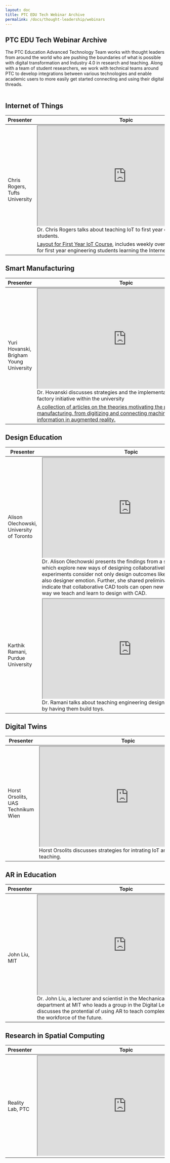 ```yaml
---
layout: doc
title: PTC EDU Tech Webinar Archive
permalink: /docs/thought-leadership/webinars
---
```


<section class="section">
    <div class="container">
        <h2>PTC EDU Tech Webinar Archive</h2>
        <div>The PTC Education Advanced Technology Team works with thought leaders from around the world who are pushing the boundaries of what is possible with digital transformation and Industry 4.0 in research and teaching. Along with a team of student researchers, we work with technical teams around PTC to develop integrations between various technologies and enable academic users to more easily get started connecting and using their digital threads.<br /><br />
        </div>
    </div>
    <div class="container">
        <h2>Internet of Things</h2>
        <div>
            <table>
                <thead>
                    <tr>
                        <th width="200">Presenter</th>
                        <th>Topic</th>
                    </tr>
                </thead>
                <tbody>
                    <tr>
                        <td rowspan="2">Chris Rogers, Tufts University</td>
                        <td>
                        <iframe width="560" height="315" src="https://players.brightcove.net/1532789042001/SJl3bQaEz_default/index.html?videoId=6131639163001" allowfullscreen webkitallowfullscreen mozallowfullscreen></iframe> <br /> Dr. Chris Rogers talks about teaching IoT to first year engineering students.
                        </td>
                    </tr>
                    <tr>
                        <td><a href="/docs/thought-leadership/webinars/resources/IoT-Course-Layout/Course-Layout.pdf">Layout for First Year IoT Course</a>, includes weekly overview of the semester for first year engineering students learning the Internet of Things.</td>
                    </tr>
                </tbody>
            </table>
        </div>
        <h2>Smart Manufacturing</h2>
        <div>
            <table>
                <thead>
                    <tr>
                        <th width="200">Presenter</th>
                        <th>Topic</th>
                    </tr>
                </thead>
                <tbody>
                    <tr>
                        <td rowspan="2">Yuri Hovanski, Brigham Young University</td>
                        <td><iframe width="560" height="315" src="https://players.brightcove.net/1532789042001/HknUe20R_default/index.html?videoId=6146274139001" allowfullscreen webkitallowfullscreen mozallowfullscreen></iframe> <br />Dr. Hovanski discusses strategies and the implementation of a smart factory initiative within the university</td>
                    </tr>
                    <tr>
                        <td><a href="https://github.com/PTC-Education/DX-Resources/tree/master/Curriculum_Resources/Smart%20Manufacturing%20Supporting%20Documents">A collection of articles on the theories motivating the push for smart manufacturing, from digitizing and connecting machines to visualizing information in augmented reality.</a></td>
                    </tr> 
                </tbody>
            </table>
        </div>
        <h2>Design Education</h2>
        <div>
            <table>
                <thead>
                    <tr>
                        <th width="200">Presenter</th>
                        <th>Topic</th>
                    </tr>
                </thead>
                <tbody>
                    <tr>
                        <td>Alison Olechowski, University of Toronto</td>
                        <td><iframe width="560" height="315" src="https://www.youtube.com/embed/z35y07ozh3A" allowfullscreen webkitallowfullscreen mozallowfullscreen></iframe> <br />Dr. Alison Olechowski presents the findings from a series of experiments which explore new ways of designing collaboratively in CAD.</a> These experiments consider not only design outcomes like quality and speed, but also designer emotion. Further, she shared preliminary results which indicate that collaborative CAD tools can open new opportunities for the way we teach and learn to design with CAD.</td>
                    </tr>
                    <tr>
                        <td>Karthik Ramani, Purdue University</td>
                        <td><iframe width="560" height="315" src="https://players.brightcove.net/1532789042001/default_default/index.html?videoId=6155014476001" allowfullscreen webkitallowfullscreen mozallowfullscreen></iframe> <br />Dr. Ramani talks about teaching engineering design to university students by having them build toys.</a></td>
                    </tr> 
                </tbody>
            </table>
        </div>
        <h2>Digital Twins</h2>
        <div>
            <table>
                <thead>
                    <tr>
                        <th width="200">Presenter</th>
                        <th>Topic</th>
                    </tr>
                </thead>
                <tbody>
                    <tr>
                        <td>Horst Orsolits, UAS Technikum Wien</td>
                        <td><iframe width="560" height="315" src="https://players.brightcove.net/1532789042001/default_default/index.html?videoId=6142604345001" allowfullscreen webkitallowfullscreen mozallowfullscreen></iframe> <br />Horst Orsolits discusses strategies for intrating IoT and AR in research and teaching.</a></td>
                    </tr>
                </tbody>
            </table>
        </div>
        <h2>AR in Education</h2>
        <div>
            <table>
                <thead>
                    <tr>
                        <th width="200">Presenter</th>
                        <th>Topic</th>
                    </tr>
                </thead>
                <tbody>
                    <tr>
                        <td>John Liu, MIT</td>
                        <td><iframe width="560" height="315" src="https://www.youtube.com/embed/cD8XsqNefMw" allowfullscreen webkitallowfullscreen mozallowfullscreen></iframe> <br />Dr. John Liu, a lecturer and scientist in the Mechanical Engineering department at MIT who leads a group in the Digital Learning Lab, discusses the protential of using AR to teach complex concepts and train the workforce of the future.</a></td>
                    </tr>
                </tbody>
            </table>
        </div>
        <h2>Research in Spatial Computing</h2>
        <div>
            <table>
                <thead>
                    <tr>
                        <th width="200">Presenter</th>
                        <th>Topic</th>
                    </tr>
                </thead>
                <tbody>
                    <tr>
                        <td>Reality Lab, PTC</td>
                        <td><iframe width="560" height="315" src="https://youtu.be/embed/E_KaqgV_3mA)" allowfullscreen webkitallowfullscreen mozallowfullscreen> <br />Researchers from the PTC Reality Lab share some of their projects and discuss the open-sourced Spatial Toolbox platform for exploring spatial computing.</a></td>
                    </tr>
                </tbody>
            </table>
        </div>
    </div>
</section>